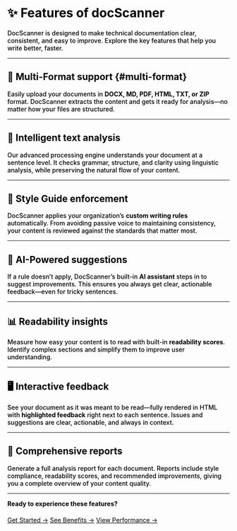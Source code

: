 <style>
/* Universal black text override for this page */
* { color: #000000 !important; text-align: left !important; }
p { color: #000000 !important; font-weight: 500 !important; text-align: left !important; }
h1, h2, h3, h4, h5, h6 { color: #000000 !important; font-weight: 700 !important; text-align: left !important; }
.md-typeset p { color: #000000 !important; text-align: left !important; }
li { color: #000000 !important; font-weight: 500 !important; text-align: left !important; }
.md-content, .md-typeset { text-align: left !important; }
</style>

# ✨ Features of docScanner

DocScanner is designed to make technical documentation clear, consistent, and easy to improve. Explore the key features that help you write better, faster.  

---

## 📂 Multi-Format support {#multi-format}

Easily upload your documents in **DOCX, MD, PDF, HTML, TXT, or ZIP** format. DocScanner extracts the content and gets it ready for analysis—no matter how your files are structured.  

---

## 🔎 Intelligent text analysis  

Our advanced processing engine understands your document at a sentence level. It checks grammar, structure, and clarity using linguistic analysis, while preserving the natural flow of your content.  

---

## 📘 Style Guide enforcement  

DocScanner applies your organization’s **custom writing rules** automatically. From avoiding passive voice to maintaining consistency, your content is reviewed against the standards that matter most.  

---

## 🤖 AI-Powered suggestions  

If a rule doesn’t apply, DocScanner’s built-in **AI assistant** steps in to suggest improvements. This ensures you always get clear, actionable feedback—even for tricky sentences.  

---

## 📊 Readability insights  

Measure how easy your content is to read with built-in **readability scores**. Identify complex sections and simplify them to improve user understanding.  

---

## 🖥 Interactive feedback  

See your document as it was meant to be read—fully rendered in HTML with **highlighted feedback** right next to each sentence. Issues and suggestions are clear, actionable, and always in context.  

---

## 📑 Comprehensive reports  

Generate a full analysis report for each document. Reports include style compliance, readability scores, and recommended improvements, giving you a complete overview of your content quality.  

---

**Ready to experience these features?**

<div style="text-align: center; margin-top: 20px;">
  <a href="/how-to-use/" class="md-button md-button--primary">Get Started →</a>
  <a href="/benefits/" class="md-button">See Benefits →</a>
  <a href="/performance-measures/" class="md-button">View Performance →</a>
</div>
